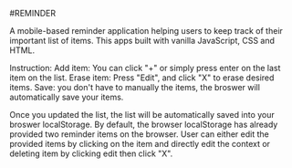 #REMINDER

A mobile-based reminder application helping users to keep track of their important list of items. 
This apps built with vanilla JavaScript, CSS and HTML.


Instruction:
Add item: You can click "+" or simply press enter on the last item on the list.
Erase item: Press "Edit", and click "X" to erase desired items.
Save: you don't have to manually the items, the broswer will automatically save your items.

Once you updated the list, the list will be automatically saved into your broswer localStorage. By default, the browser localStorage has already provided two reminder items on the browser. User can either edit the provided items by clicking on the item and directly edit the context or deleting item by clicking edit then click "X".
